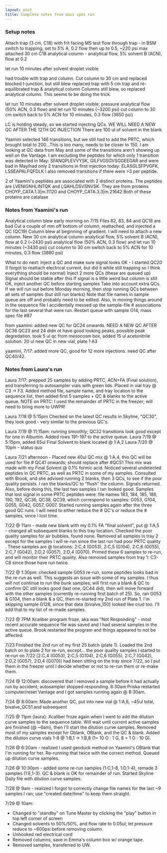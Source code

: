 ```yaml
---
layout: post
title: Complete notes from mass spec run
---
```


### Setup notes

Attach trap (3 cm, C18) with frit facing MS
test flow through trap - in BSM switch to trapping, set to 5% A, 0.2 flow
then up to 0.5, ~220 psi max
attached 30 cm C18 analytical column - analytical flow, 5% solvent B (ACN), flow at 0.2

let run 10 minutes after solvent droplet visible

had trouble with trap and column.
Cut column to 30 cm and replaced blocked t-junction, but still blew
replaced trap with 5 cm trap and re-equilibrated trap & analytical column
Columns still blew, so replaced analytical column. This seems to be doing the trick.

let run 10 minutes after solvent droplet visible; pressure
analytical flow (50% ACN, 0.3 flow) and let run 10 minutes (~3200 psi)
cut column to 30 cm
switch back to 5% ACN for 10 minutes, 0.3 flow (3650 psi)

LC is holding steady, so we started injecting QCs.  WE WILL NEED A NEW QC AFTER THE 12TH QC INJECTION
There are 100 ul of solvent in the blank

Yaamini selected 146 transitions, but we still had to add the PRTC, which brought total to 200...This is too many, needs to be closer to 150.
I am looking at QC data from May and some of the transitions aren't showing up well on the Vantage. I am excluding the peptides for which only 1 transition was detected in May: SFANQPLEVVYSK, GILFVGSGVSGGEEGAR
and were bad in May/had only 2 transitions in first injection today: ELASGLSFPVGFK, LSSEAPALFQFDLK
I also removed transitions if there were >3 per peptide.

2 of Yaamini's peptides are associated with 2 distinct proteins. The peptides are LVENIGNHLINTQK and LQAHLDSVSNVSK. They are from proteins CHOYP_CATA.1.3|m.11120 and CHOYP_CATA.3.3|m.21642
Both of these proteins are catalase

### Notes from Yaamini's run 

Analytical column blew early morning on 7/15
Files 82, 83, 84 and QC18 are bad
Cut a couple of mm off bottom of column, reattached, and injected a QC (QC19)
Column blew at beginning of gradient. I will need to attach a new column.
New 30 cm analytical column
analytical flow, 5% solvent B (ACN), flow at 0.2 (~2430 psi)
analytical flow (50% ACN, 0.3 flow) and let run 10 minutes (~3430 psi)
cut column to 30 cm
switch back to 5% ACN for 10 minutes, 0.3 flow (3860 psi)

What to do next:
Inject a QC and make sure signal looks OK - I started QC20 (I forgot to reattach electrical current, but did it while still trapping so I think everything should be normal)
Inject 2 more QCs (these are queued up)
Signal should be stable after this
If signal is a little weird but column is still OK, inject another QC before starting samples
Take into account extra QCs. If we will run out before Monday morning, then stop running QCs between all sets of samples (but still run blanks)
Note that file names in sample queue are off and probably need to be edited. Also, in moving things around in the sequence file I accidentally messed up the sample-file # associations for the last several that were run.
Restart queue with sample O14, mass spec file #87

from yaamini: added new QC for QC24 onwards.  NEED A NEW QC AFTER QC36
QC23 and 24 didn ot have good looking peaks, possible peak degredation. took 5 ul qc from mesocosm box, added 15 ul acetonitrile solution. 20 ul new QC in new vial, plate 1 A3

yaamini, 7/17: added more QC, good for 12 more injections. need QC after QC40/42.

### Notes from Laura's run

Laura 7/17: prepped 25 samples by adding PRTC, ACN+FA (Final solution), and transferring to autosampler vials with green lids.  Placed in vial tray @ C3 -> F3.  Added method file, sample name, and tray location to the sequence list, then added first 5 samples + QC & blanks to the active queue. NOTE on PRTC: I used the remainder of PRTC in the freezer; will need to bring more to UWPR!

Laura 7/18 @ 5:15pm Checked on the latest QC results in Skyline, "QC30", they look good - very similar to the previous QC's.

Laura 7/19 @ 11;15am: running smoothly; QC32 transitions look good except for one in Albumin. Added rows 191-197 to the active queue.
Laura 7/19 @ 5:15pm, added 65ul Final Solvent to blank located @ 1:A,2
Laura 7/20 @ 10pm - status quo

Laura 7/21 afternoon -  Placed new 40ul QC mix @ 1:A,4, this QC will be used for file # QC41 onwards; should replace after #QC51 This mix was made with my Final Solvent @ 0.1% formic acid. Noticed several undetected peptides in QC PRTC, as well as PRTC in some of my samples.  Consulted with Brook, and she advised running 2 blanks, then 3 QCs, to see if the poor quality persists.  I ran the blanks/QC to "flush" the column. Signals returned. Also, before doing this, the last two samples I ran looked good. Samples that lost signal in some PRTC peptides were: file names 183, 184, 185, 186, 190, 192, QC36, QC38, QC39, which correspond to samples: G053, G104, G055, G042, G057, G007.
Started running samples again after the three good QC runs. I will need to either reduce the # QC's or reduce the # samples, since I lost time.

7/22 @ 11am - made new blank with my 0.1% FA "final solvent", put @ 1:A,5 - changed all subsequent blanks to this tray location.
Checked the poor quality samples for air bubbles, found none.
Removed all samples in tray 2 except for the samples I will re-run since the last run had poor PRTC quality . These samples are @ locations: 2:C,4 (G053), 2:C,5 (G104), 2:C,6 (G055), 2:C,7 (G042), 2:D,2 (G057), 2:D,4 (G070).
Primed these 6 samples to re-run, and will monitor their PRTC quality.
Also removed samples from tray 1: C3-C8 since those have run twice.

7/22 @ 1:30pm: checked sample G053 re-run, some peptides looks bad in the re-run as well.  This suggests an issue with some of my samples.  I thus will not continue to run the bunk samples; will first run a blank & QC to confirm QC still looks good (last one, QC44 did), then will move forward with the other samples (currently re-running first batch of 25).
So, ran G053 & G104, then a blank & a QC, then re-started my 2nd run of Plate 1.  I'm skipping sample G128, since that data (bivalve_150) looked like crud too. I'll add that to my list of re-made samples.

7/22 @ 7PM Xcaliber program froze, aka was "Not Responding" - most recent accurate sequence file was saved and I had several samples in the active queue. Brook restarted the program and things appeared to not be affected.

7/23 Finished the 2nd run of my first 25 batch (plate 1). Loaded the 2nd batch on to plate 2 for re-run, except... the poor quality samples I started to re-run on 7/22 [2:C,4 (G053), 2:C,5 (G104), 2:C,6 (G055), 2:C,7 (G042), 2:D,2 (G057), 2:D,4 (G070)] had been sitting on the tray since 7/22, so I put them in the freezer until I decide whether or not to re-run them or re-make them.

7/24 @ 12:00am: discovered that I removed a sample before it had actually run by accident; autosampler stopped responding. 8:30am Priska restarted computer/reset Vantage and I got samples running again @ 8:30am.

7/24 @ 8:00am: Made another QC, put into new vial @ 1:A,6, ~45ul total, bivalve_QC51 and subsequent

7/25 @ 11pm (laura):
Xcaliber froze again when I went to add the dilution curve samples to the sequence table. Will wait until current active samples are finished (@ ~6am), then I'll start the dilution curve samples.
Removed most of my samples except for Gblank, OBlank, and the QC & blank. Added the dilution curve vials 1-8 @ 1:B,1 -> 1:B,8 (1= 10 O : 1 G, 8 = 1 O : 10 G).

7/26 @ 6:20am - realized I used geoduck method on Yaamini's OBlank that I'm running for her. Re-running that twice with the correct method. Queued up dilution curve samples.

7/26 @ 10:30pm - added some re-run samples (1:C,1-8, 1:D,1-4), remade 3 samples (1:E,1-3). QC & blank is OK for remainder of run.
Started Skyline Daily file with dilution curve samples.

7/28 @ 9am - realized I forgot to correctly change file names for the last ~9 samples I ran; use "created date/time" to keep them straight.

7/29 @ 10am:

- Changed to "standby" on Tune Master by clicking the "play" button in top left corner of screen
- Changed solvents to 50%/50%, and flow rate to 0.05ul; let pressure reduce to ~600psi before removing column.
- Unhooked red electrical cord
- Removed columns, save in Emma's column box w/ orange tape.
- Removed samples, transferred to UW.
